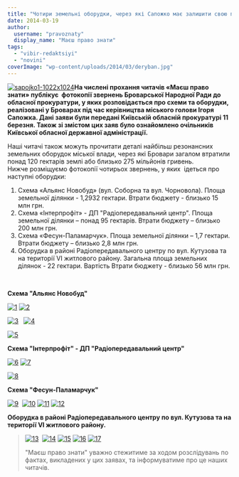 ```yaml
---
title: "Чотири земельні оборудки, через які Сапожко має залишити свою посаду - ФОТОКОПІЇ"
date: 2014-03-19
author: 
  username: "pravoznaty"
  display_name: "Маєш право знати"
tags: 
  - "vibir-redaktsiyi"
  - "novini"
coverImage: "wp-content/uploads/2014/03/deryban.jpg"
---
```


[![sapojko1-1022x1024](https://mpz.brovary.org/wp-content/uploads/2014/03/sapojko1-1022x1024.jpg)](https://mpz.brovary.org/wp-content/uploads/2014/03/sapojko1-1022x1024.jpg)**На числені прохання читачів «Маєш право знати» публікує  фотокопії звернень Броварської Народної Ради до обласної прокуратури, у яких розповідається про схеми та оборудки, реалізовані у Броварах під час керівництва міського голови Ігоря Сапожка. Дані заяви були передані Київській обласній прокуратурі 11 березня. Також зі змістом цих заяв було ознайомлено очільників Київської обласної державної адміністрації.**

Наші читачі також можуть прочитати деталі найбільш резонансних земельних оборудок міської влади, через які Бровари загалом втратили понад 120 гектарів землі або близько 275 мільйонів гривень. Нижче розміщуємо фотокопії чотирьох звернень, у яких  ідеться про наступні оборудки:

1. Схема «Альянс Новобуд» (вул. Соборна та вул. Чорновола). Площа земельної ділянки - 1,2932 гектари. Втрати бюджету - близько 15 млн грн.
2. Схема «Інтерпрофіт» - ДП "Радіопередавальний центр". Площа земельної ділянки – понад 95 гектарів. Втрати бюджету – близько 200 млн грн.
3. Схема «Фесун-Паламарчук». Площа земельної ділянки – 1,7 гектари. Втрати бюджету – близько 2,8 млн грн.
4. Оборудка в районі Радіопередавального центру по вул. Кутузова та на території VI житлового району. Загальна площа земельних ділянок - 22 гектари. Вартість Втрати бюджету - близько 56 млн грн.

 

**Схема "Альянс Новобуд"**

[![1](https://mpz.brovary.org/wp-content/uploads/2014/03/1.jpg)](https://mpz.brovary.org/wp-content/uploads/2014/03/1.jpg) [![2](https://mpz.brovary.org/wp-content/uploads/2014/03/2.jpg)](https://mpz.brovary.org/wp-content/uploads/2014/03/2.jpg)

[![3](https://mpz.brovary.org/wp-content/uploads/2014/03/3.jpg)](https://mpz.brovary.org/wp-content/uploads/2014/03/3.jpg)   [![4](https://mpz.brovary.org/wp-content/uploads/2014/03/4.jpg)](https://mpz.brovary.org/wp-content/uploads/2014/03/4.jpg)

[![5](https://mpz.brovary.org/wp-content/uploads/2014/03/5.jpg)](https://mpz.brovary.org/wp-content/uploads/2014/03/5.jpg)

**Схема "Інтерпрофіт" - ДП "Радіопередавальний центр"**

[![6](https://mpz.brovary.org/wp-content/uploads/2014/03/6.jpg)](https://mpz.brovary.org/wp-content/uploads/2014/03/6.jpg) [![7](https://mpz.brovary.org/wp-content/uploads/2014/03/7.jpg)](https://mpz.brovary.org/wp-content/uploads/2014/03/7.jpg)

[![8](https://mpz.brovary.org/wp-content/uploads/2014/03/8.jpg)](https://mpz.brovary.org/wp-content/uploads/2014/03/8.jpg)

**Схема "Фесун-Паламарчук"**

[![9](https://mpz.brovary.org/wp-content/uploads/2014/03/9.jpg)](https://mpz.brovary.org/wp-content/uploads/2014/03/9.jpg)  [![10](https://mpz.brovary.org/wp-content/uploads/2014/03/10.jpg)](https://mpz.brovary.org/wp-content/uploads/2014/03/10.jpg) [![11](https://mpz.brovary.org/wp-content/uploads/2014/03/11.jpg)](https://mpz.brovary.org/wp-content/uploads/2014/03/11.jpg) [![12](https://mpz.brovary.org/wp-content/uploads/2014/03/12.jpg)](https://mpz.brovary.org/wp-content/uploads/2014/03/12.jpg)

**Оборудка в районі Радіопередавального центру по вул. Кутузова та на території VI житлового району.**

> [![13](https://mpz.brovary.org/wp-content/uploads/2014/03/13.jpg)](https://mpz.brovary.org/wp-content/uploads/2014/03/13.jpg)  [![14](https://mpz.brovary.org/wp-content/uploads/2014/03/14.jpg)](https://mpz.brovary.org/wp-content/uploads/2014/03/14.jpg) [![15](https://mpz.brovary.org/wp-content/uploads/2014/03/15.jpg)](https://mpz.brovary.org/wp-content/uploads/2014/03/15.jpg) [![16](https://mpz.brovary.org/wp-content/uploads/2014/03/16.jpg)](https://mpz.brovary.org/wp-content/uploads/2014/03/16.jpg) [![17](https://mpz.brovary.org/wp-content/uploads/2014/03/17.jpg)](https://mpz.brovary.org/wp-content/uploads/2014/03/17.jpg)
> 
> "Маєш право знати" уважно стежитиме за ходом розслідувань по фактах, викладених у цих заявах, та інформуватиме про це наших читачів.
